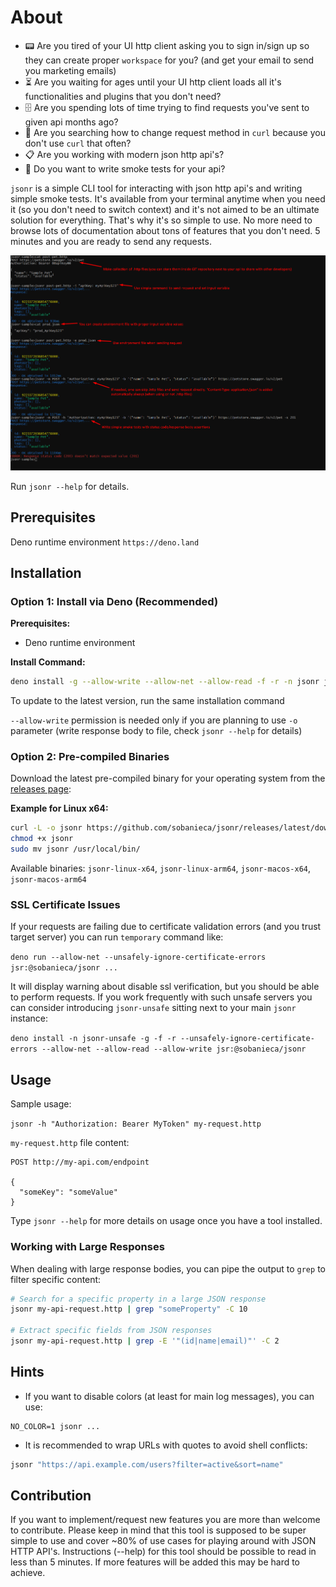 # About

- :pager: Are you tired of your UI http client asking you to sign in/sign up so
  they can create proper `workspace` for you? (and get your email to send you
  marketing emails)
- :hourglass_flowing_sand: Are you waiting for ages until your UI http client
  loads all it's functionalities and plugins that you don't need?
- :file_cabinet: Are you spending lots of time trying to find requests you've
  sent to given api months ago?
- :microscope: Are you searching how to change request method in `curl` because
  you don't use `curl` that often?
- :clipboard: Are you working with modern json http api's?
- :dash: Do you want to write smoke tests for your api?

`jsonr` is a simple CLI tool for interacting with json http api's and writing
simple smoke tests. It's available from your terminal anytime when you need it
(so you don't need to switch context) and it's not aimed to be an ultimate
solution for everything. That's why it's so simple to use. No more need to
browse lots of documentation about tons of features that you don't need. 5
minutes and you are ready to send any requests.

![image](./jsonr.png)

Run `jsonr --help` for details.

## Prerequisites

Deno runtime environment `https://deno.land`

## Installation

### Option 1: Install via Deno (Recommended)

**Prerequisites:**

- Deno runtime environment

**Install Command:**

```bash
deno install -g --allow-write --allow-net --allow-read -f -r -n jsonr jsr:@sobanieca/jsonr
```

To update to the latest version, run the same installation command

`--allow-write` permission is needed only if you are planning to use `-o`
parameter (write response body to file, check `jsonr --help` for details)

### Option 2: Pre-compiled Binaries

Download the latest pre-compiled binary for your operating system from the
[releases page](https://github.com/sobanieca/jsonr/releases/latest):

**Example for Linux x64:**

```bash
curl -L -o jsonr https://github.com/sobanieca/jsonr/releases/latest/download/jsonr-linux-x64
chmod +x jsonr
sudo mv jsonr /usr/local/bin/
```

Available binaries: `jsonr-linux-x64`, `jsonr-linux-arm64`, `jsonr-macos-x64`,
`jsonr-macos-arm64`

### SSL Certificate Issues

If your requests are failing due to certificate validation errors (and you trust
target server) you can run `temporary` command like:

`deno run --allow-net --unsafely-ignore-certificate-errors jsr:@sobanieca/jsonr ...`

It will display warning about disable ssl verification, but you should be able
to perform requests. If you work frequently with such unsafe servers you can
consider introducing `jsonr-unsafe` sitting next to your main `jsonr` instance:

`deno install -n jsonr-unsafe -g -f -r --unsafely-ignore-certificate-errors --allow-net --allow-read --allow-write jsr:@sobanieca/jsonr`

## Usage

Sample usage:

`jsonr -h "Authorization: Bearer MyToken" my-request.http`

`my-request.http` file content:

```
POST http://my-api.com/endpoint

{
  "someKey": "someValue"
}
```

Type `jsonr --help` for more details on usage once you have a tool installed.

### Working with Large Responses

When dealing with large response bodies, you can pipe the output to `grep` to
filter specific content:

```bash
# Search for a specific property in a large JSON response
jsonr my-api-request.http | grep "someProperty" -C 10

# Extract specific fields from JSON responses
jsonr my-api-request.http | grep -E '"(id|name|email)"' -C 2
```

## Hints

* If you want to disable colors (at least for main log messages), you can use:

```
NO_COLOR=1 jsonr ...
```

* It is recommended to wrap URLs with quotes to avoid shell conflicts:

```bash
jsonr "https://api.example.com/users?filter=active&sort=name"
```

## Contribution

If you want to implement/request new features you are more than welcome to
contribute. Please keep in mind that this tool is supposed to be super simple to
use and cover ~80% of use cases for playing around with JSON HTTP API's.
Instructions (--help) for this tool should be possible to read in less than 5
minutes. If more features will be added this may be hard to achieve.
